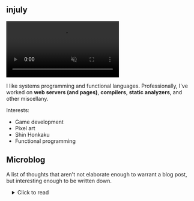 ## injuly

<video autoplay loop muted>
    <source src="https://user-uploads.perchance.org/file/da1bf91d3531f0c92e59e6db38e44176.webm">
</video>


I like systems programming and functional languages.
Professionally, I've worked on **web servers (and pages)**, **compilers**, **static analyzers**, and other miscellany.

Interests:
- Game development
- Pixel art
- Shin Honkaku
- Functional programming



## Microblog

A list of thoughts that aren't not elaborate enough to warrant a blog post, but interesting enough to be written down.

<details style="margin-left: 15px">
    <summary>Click to read</summary>

<details>
<summary>
    <h3>1. CRT displays and retro shaders</h3>
</summary>

I find it very interesting that video games today often try to emulate artifacts of the past that 
older developers would kill to get rid of.
The CRT screen shader is one of them. 
I wrote one for one of my (~~now abandoned~~) side projects, and was happy with how it turned out.
Here is an old GIF of the effect:

<img src="./bullet_hell.gif" width="50%" height="50%" />

The above shader displays two of my favorite effects that nail the "retro" feel when done well:
1. The [CRT](https://en.wikipedia.org/wiki/Cathode-ray_tube) screen bend.
2. [Chromatic Abberation](https://en.wikipedia.org/wiki/Chromatic_aberration).

It also has a scanline effect, but that's off topic.

CRT screens would shoot a cathode ray that would traverse the screen row-by-row.
If the screens weren't curved in shape, different points on the surface would be at different distances from the origin of the cathode ray, resulting in a distorted image.
The screens had to be curved at very precise angles to perfectly offset the distortion.

Since It's getting pretty late in the night at the time of me writing this, 
I'll leave this great explanation on chromatic aberration by an underrated youtuber, Pixel Prophecy:
- [What is Chromatic Abberation? (And why?)](https://www.youtube.com/watch?v=oE8Zjr5NJrM)

If you're wondering how it's implemented in the gif I showed above, I just offset the Red, Green, and Blue channels for every on-screen pixel. As for the scanlines, they're just periodically occuring horizontal lines timed with a sine wave.
</details>

</details>
